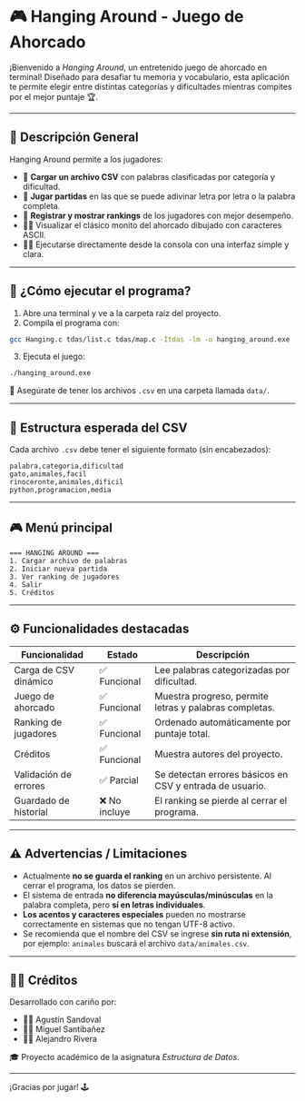 # 🎮 Hanging Around - Juego de Ahorcado

¡Bienvenido a *Hanging Around*, un entretenido juego de ahorcado en terminal! Diseñado para desafiar tu memoria y vocabulario, esta aplicación te permite elegir entre distintas categorías y dificultades mientras compites por el mejor puntaje 🏆.

---

## 📌 Descripción General

Hanging Around permite a los jugadores:
- 📂 **Cargar un archivo CSV** con palabras clasificadas por categoría y dificultad.
- 🧠 **Jugar partidas** en las que se puede adivinar letra por letra o la palabra completa.
- 🥇 **Registrar y mostrar rankings** de los jugadores con mejor desempeño.
- 😵‍💫 Visualizar el clásico monito del ahorcado dibujado con caracteres ASCII.
- 🧑‍💻 Ejecutarse directamente desde la consola con una interfaz simple y clara.

---

## 🚀 ¿Cómo ejecutar el programa?

1. Abre una terminal y ve a la carpeta raíz del proyecto.
2. Compila el programa con:

```bash
gcc Hanging.c tdas/list.c tdas/map.c -Itdas -lm -o hanging_around.exe
```

3. Ejecuta el juego:

```bash
./hanging_around.exe
```

📝 Asegúrate de tener los archivos `.csv` en una carpeta llamada `data/`.

---

## 📁 Estructura esperada del CSV

Cada archivo `.csv` debe tener el siguiente formato (sin encabezados):

```
palabra,categoria,dificultad
gato,animales,facil
rinoceronte,animales,dificil
python,programacion,media
```

---

## 🎮 Menú principal

```
=== HANGING AROUND ===
1. Cargar archivo de palabras
2. Iniciar nueva partida
3. Ver ranking de jugadores
4. Salir
5. Créditos
```

---

## ⚙️ Funcionalidades destacadas

| Funcionalidad                  | Estado       | Descripción |
|-------------------------------|--------------|-------------|
| Carga de CSV dinámico         | ✅ Funcional | Lee palabras categorizadas por dificultad. |
| Juego de ahorcado             | ✅ Funcional | Muestra progreso, permite letras y palabras completas. |
| Ranking de jugadores          | ✅ Funcional | Ordenado automáticamente por puntaje total. |
| Créditos                      | ✅ Funcional | Muestra autores del proyecto. |
| Validación de errores         | ✅ Parcial   | Se detectan errores básicos en CSV y entrada de usuario. |
| Guardado de historial         | ❌ No incluye | El ranking se pierde al cerrar el programa. |

---

## ⚠️ Advertencias / Limitaciones

- Actualmente **no se guarda el ranking** en un archivo persistente. Al cerrar el programa, los datos se pierden.
- El sistema de entrada **no diferencia mayúsculas/minúsculas** en la palabra completa, pero **sí en letras individuales**.
- **Los acentos y caracteres especiales** pueden no mostrarse correctamente en sistemas que no tengan UTF-8 activo.
- Se recomienda que el nombre del CSV se ingrese **sin ruta ni extensión**, por ejemplo: `animales` buscará el archivo `data/animales.csv`.

---

## 🧑‍💻 Créditos

Desarrollado con cariño por:

- 👨‍💻 Agustín Sandoval  
- 👨‍💻 Miguel Santibañez
- 👨‍💻 Alejandro Rivera 

🎓 Proyecto académico de la asignatura *Estructura de Datos*.

---

¡Gracias por jugar! 🕹️
